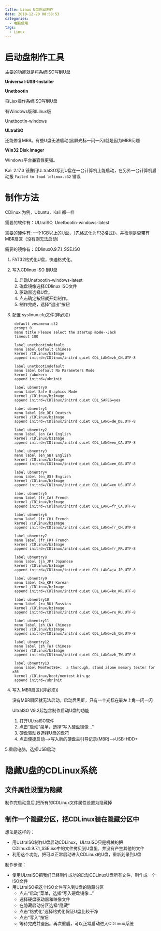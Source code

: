 ```yaml
---
title: Linux U盘启动制作
date: 2018-12-20 08:58:53
categories:
  - 电脑使用
tags:
  - Linux
---
```

# 启动盘制作工具 #

主要的功能就是将系统ISO写到U盘

**Universal-USB-Installer**

**Unetbootin**

将Liux操作系统ISO写到U盘

有Windows版和Linux版

Unetbootin-windows

**ULtraISO**

还能修复MBR。有些U盘无法启动(黑屏光标一闪一闪)就是因为MBR问题

**Win32 Disk Imager**

Windows平台兼容性更强。

Kali 2.17.3 镜像用ULtraISO写到U盘在一台计算机上能启动，在另外一台计算机启动报 `Failed to load ldlinux.c32` 错误

# 制作方法 #

CDlinux 为例，Ubuntu，Kali 都一样

需要的软件有：ULtraISO, Unetbootin-windows-latest

需要的硬件有: 一个1GB以上的U盘，（先格式化为F32格式))，并检测是否带有MBR扇区（没有则无法启动）

需要的镜像有：CDlinux0.9.7.1_SSE.ISO

1. FAT32格式化U盘，快速格式化。
2. 写入CDlinux ISO 到U盘
	1. 启动Unetbootin-windows-latest
	2. 磁盘镜像选择CDlinux ISO文件
	3. 驱动器选择U盘。
	4. 点击确定按钮就开始制作。
	5. 制作完成，选择“退出”按钮
3. 配置 syslinux.cfg文件(非必须)

		default vesamenu.c32
		prompt 0
		menu title Please select the startup mode--Jack
		timeout 100
		
		label unetbootindefault
		menu label Default Chinese
		kernel /CDlinux/bzImage
		append initrd=/CDlinux/initrd quiet CDL_LANG=zh_CN.UTF-8
		
		label unetbootindefault
		menu label Default No Parameters Mode
		kernel /ubnkern
		append initrd=/ubninit 
		
		label ubnentry0
		menu label Safe Graphics Mode
		kernel /CDlinux/bzImage
		append initrd=/CDlinux/initrd quiet CDL_SAFEG=yes
		
		label ubnentry1
		menu label (de_DE) Deutsch
		kernel /CDlinux/bzImage
		append initrd=/CDlinux/initrd quiet CDL_LANG=de_DE.UTF-8
		
		label ubnentry2
		menu label (en_CA) English
		kernel /CDlinux/bzImage
		append initrd=/CDlinux/initrd quiet CDL_LANG=en_CA.UTF-8
		
		label ubnentry3
		menu label (en_GB) English
		kernel /CDlinux/bzImage
		append initrd=/CDlinux/initrd quiet CDL_LANG=en_GB.UTF-8
		
		label ubnentry4
		menu label (en_US) English
		kernel /CDlinux/bzImage
		append initrd=/CDlinux/initrd quiet CDL_LANG=en_US.UTF-8
		
		label ubnentry5
		menu label (fr_CA) French
		kernel /CDlinux/bzImage
		append initrd=/CDlinux/initrd quiet CDL_LANG=fr_CA.UTF-8
		
		label ubnentry6
		menu label (fr_CH) French
		kernel /CDlinux/bzImage
		append initrd=/CDlinux/initrd quiet CDL_LANG=fr_CH.UTF-8
		
		label ubnentry7
		menu label (fr_FR) French
		kernel /CDlinux/bzImage
		append initrd=/CDlinux/initrd quiet CDL_LANG=fr_FR.UTF-8
		
		label ubnentry8
		menu label (ja_JP) Japanese
		kernel /CDlinux/bzImage
		append initrd=/CDlinux/initrd quiet CDL_LANG=ja_JP.UTF-8
		
		label ubnentry9
		menu label (ko_KR) Korean
		kernel /CDlinux/bzImage
		append initrd=/CDlinux/initrd quiet CDL_LANG=ko_KR.UTF-8
		
		label ubnentry10
		menu label (ru_RU) Russian
		kernel /CDlinux/bzImage
		append initrd=/CDlinux/initrd quiet CDL_LANG=ru_RU.UTF-8
		
		label ubnentry11
		menu label (zh_CN) Chinese
		kernel /CDlinux/bzImage
		append initrd=/CDlinux/initrd quiet CDL_LANG=zh_CN.UTF-8
		
		label ubnentry12
		menu label (zh_TW) Chinese
		kernel /CDlinux/bzImage
		append initrd=/CDlinux/initrd quiet CDL_LANG=zh_TW.UTF-8
		
		label ubnentry13
		menu label MemTest86+:  a thorough, stand alone memory tester for x86
		kernel /CDlinux/boot/memtest.bin.gz
		append initrd=/ubninit

4. 写入 MBR扇区((非必须))

	没有MBR扇区就无法启动。启动后黑屏，只有一个光标在最左上角一闪一闪

	UltraISO V9.2起包含制作启动U盘的功能

	1. 打开ULtraISO软件
	2. 点击“启动”菜单，选择“写入硬盘镜像...”
	3. 硬盘驱动器选择U盘的盘符
	4. 点击便捷启动-->写入新的硬盘主引导记录(MBR)-->USB-HDD+

5.重启电脑，选择USB启动

# 隐藏U盘的CDLinux系统 #

## 文件属性设置为隐藏 ##

制作完启动盘后,把所有的CDLinux文件属性设置为隐藏掉

## 制作一个隐藏分区，把CDLinux装在隐藏分区中 ##

想法是这样的：

- 用ULtraISO制作U盘启动CDLinux，ULtraISO只是机械的把CDlinux0.9.7.1_SSE.iso中的文件拷贝到U盘里，并没有产生其他的文件
- 利用这个功能，把可以正常启动进入CDLinux的U盘，重新刻录到U盘

制作步骤：

- 使用ULtraISO把我们已经制作成功的启动CDLinuxU盘所有文件，制作成一个ISO文件
- 用ULtraISO把这个ISO文件写入到U盘的隐藏分区
	- 点击“启动”菜单，选择“写入硬盘镜像...”
	- 选择硬盘驱动器和映像文件
	- 在隐藏启动分区选择“隐藏”
	- 点击“格式化”选择格式化保证U盘比较干净
	- 点击“写入”按钮
	- 等待完成并退出。再次重启，可以正常启动进入CDLinux系统
